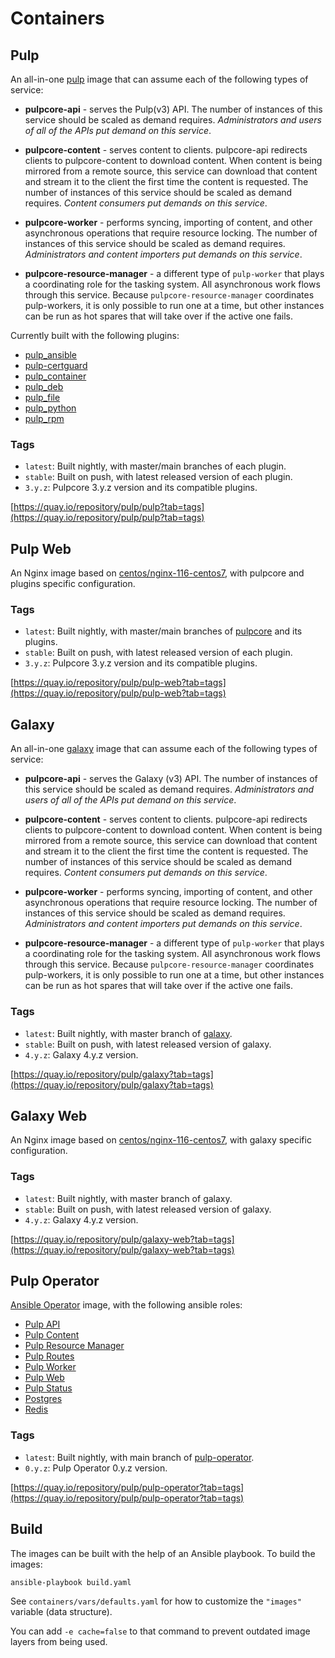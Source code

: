 # Containers

## Pulp

An all-in-one [pulp](https://github.com/pulp/pulpcore) image that can assume each of the following types of service:

- **pulpcore-api** - serves the Pulp(v3) API. The number of instances of this service should be scaled as demand requires.  _Administrators and users of all of the APIs put demand on this service_.


- **pulpcore-content** - serves content to clients. pulpcore-api redirects clients to pulpcore-content to download content. When content is being mirrored from a remote source, this service can download that content and stream it to the client the first time the content is requested. The number of instances of this service should be scaled as demand requires. _Content consumers put demands on this service_.


- **pulpcore-worker** - performs syncing, importing of content, and other asynchronous operations that require resource locking. The number of instances of this service should be scaled as demand requires. _Administrators and content importers put demands on this service_.


- **pulpcore-resource-manager** - a different type of `pulp-worker` that plays a coordinating role for the tasking system. All asynchronous work flows through this service. Because `pulpcore-resource-manager` coordinates pulp-workers, it is only possible to run one at a time, but other instances can be run as hot spares that will take over if the active one fails.


Currently built with the following plugins:

* [pulp_ansible](https://docs.pulpproject.org/pulp_ansible/)
* [pulp-certguard](https://docs.pulpproject.org/pulp_certguard/)
* [pulp_container](https://docs.pulpproject.org/pulp_container/)
* [pulp_deb](https://docs.pulpproject.org/pulp_deb/)
* [pulp_file](https://docs.pulpproject.org/pulp_file/)
* [pulp_python](https://docs.pulpproject.org/pulp_python/)
* [pulp_rpm](https://docs.pulpproject.org/pulp_rpm/)

### Tags

* `latest`: Built nightly, with master/main branches of each plugin.
* `stable`: Built on push, with latest released version of each plugin.
* `3.y.z`:  Pulpcore 3.y.z version and its compatible plugins.

[https://quay.io/repository/pulp/pulp?tab=tags](https://quay.io/repository/pulp/pulp?tab=tags)


## Pulp Web

An Nginx image based on [centos/nginx-116-centos7](https://hub.docker.com/r/centos/nginx-116-centos7),
with pulpcore and plugins specific configuration.

### Tags

* `latest`: Built nightly, with master/main branches of [pulpcore](https://github.com/pulp/pulpcore) and its plugins.
* `stable`: Built on push, with latest released version of each plugin.
* `3.y.z`:  Pulpcore 3.y.z version and its compatible plugins.

[https://quay.io/repository/pulp/pulp-web?tab=tags](https://quay.io/repository/pulp/pulp-web?tab=tags)


## Galaxy

An all-in-one [galaxy](https://github.com/ansible/galaxy_ng) image that can assume each of the following types of service:

- **pulpcore-api** - serves the Galaxy (v3) API. The number of instances of this service should be scaled as demand requires.  _Administrators and users of all of the APIs put demand on this service_.


- **pulpcore-content** - serves content to clients. pulpcore-api redirects clients to pulpcore-content to download content. When content is being mirrored from a remote source, this service can download that content and stream it to the client the first time the content is requested. The number of instances of this service should be scaled as demand requires. _Content consumers put demands on this service_.


- **pulpcore-worker** - performs syncing, importing of content, and other asynchronous operations that require resource locking. The number of instances of this service should be scaled as demand requires. _Administrators and content importers put demands on this service_.


- **pulpcore-resource-manager** - a different type of `pulp-worker` that plays a coordinating role for the tasking system. All asynchronous work flows through this service. Because `pulpcore-resource-manager` coordinates pulp-workers, it is only possible to run one at a time, but other instances can be run as hot spares that will take over if the active one fails.

### Tags

* `latest`: Built nightly, with master branch of [galaxy](https://github.com/ansible/galaxy_ng).
* `stable`: Built on push, with latest released version of galaxy.
* `4.y.z`:  Galaxy 4.y.z version.

[https://quay.io/repository/pulp/galaxy?tab=tags](https://quay.io/repository/pulp/galaxy?tab=tags)


## Galaxy Web

An Nginx image based on [centos/nginx-116-centos7](https://hub.docker.com/r/centos/nginx-116-centos7),
with galaxy specific configuration.

### Tags

* `latest`: Built nightly, with master branch of galaxy.
* `stable`: Built on push, with latest released version of galaxy.
* `4.y.z`:  Galaxy 4.y.z version.

[https://quay.io/repository/pulp/galaxy-web?tab=tags](https://quay.io/repository/pulp/galaxy-web?tab=tags)


## Pulp Operator

[Ansible Operator](https://www.ansible.com/blog/ansible-operator) image, with the following ansible roles:

* [Pulp API](/roles/pulp-api/)
* [Pulp Content](/roles/pulp-content/)
* [Pulp Resource Manager](/roles/pulp-resource-manager/)
* [Pulp Routes](/roles/pulp-routes/)
* [Pulp Worker](/roles/pulp-worker/)
* [Pulp Web](/roles/pulp-web/)
* [Pulp Status](/roles/pulp-status/)
* [Postgres](/roles/postgres/)
* [Redis](/roles/redis/)

### Tags

* `latest`: Built nightly, with main branch of [pulp-operator](https://github.com/pulp/pulp-operator).
* `0.y.z`:  Pulp Operator 0.y.z version.

[https://quay.io/repository/pulp/pulp-operator?tab=tags](https://quay.io/repository/pulp/pulp-operator?tab=tags)


## Build

The images can be built with the help of an Ansible playbook. To build the images:

    ansible-playbook build.yaml

See `containers/vars/defaults.yaml` for how to customize the `"images"` variable (data structure).

You can add `-e cache=false` to that command to prevent outdated image layers from being used.
